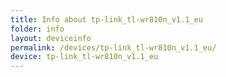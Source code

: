 ```yaml
---
title: Info about tp-link_tl-wr810n_v1.1_eu
folder: info
layout: deviceinfo
permalink: /devices/tp-link_tl-wr810n_v1.1_eu/
device: tp-link_tl-wr810n_v1.1_eu
---
```


